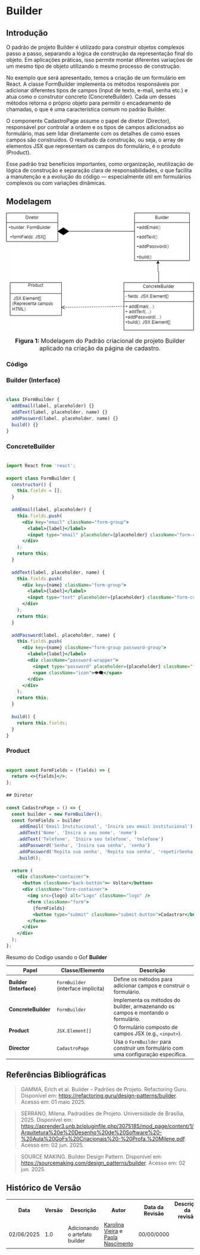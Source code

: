 # Builder

## Introdução

O padrão de projeto Builder é utilizado para construir objetos complexos passo a passo, separando a lógica de construção da representação final do objeto. Em aplicações práticas, isso permite montar diferentes variações de um mesmo tipo de objeto utilizando o mesmo processo de construção.

No exemplo que será apresentado, temos a criação de um formulário em React. A classe FormBuilder implementa os métodos responsáveis por adicionar diferentes tipos de campos (input de texto, e-mail, senha etc.) e atua como o construtor concreto (ConcreteBuilder). Cada um desses métodos retorna o próprio objeto para permitir o encadeamento de chamadas, o que é uma característica comum no padrão Builder.

O componente CadastroPage assume o papel de diretor (Director), responsável por controlar a ordem e os tipos de campos adicionados ao formulário, mas sem lidar diretamente com os detalhes de como esses campos são construídos. O resultado da construção, ou seja, o array de elementos JSX que representam os campos do formulário, é o produto (Product).

Esse padrão traz benefícios importantes, como organização, reutilização de lógica de construção e separação clara de responsabilidades, o que facilita a manutenção e a evolução do código — especialmente útil em formulários complexos ou com variações dinâmicas.

## Modelagem

![modelagem da pagina de cadastro](./../../assets/builder.png)

<font size="3"><p style="text-align: center"><b>Figura 1: </b>Modelagem do Padrão criacional de projeto Builder aplicado na criação da página de cadastro.</p></font>

### Código
### Builder (Interface)

```jsx

class IFormBuilder {
  addEmail(label, placeholder) {}
  addText(label, placeholder, name) {}
  addPassword(label, placeholder, name) {}
  build() {}
}
```

### ConcreteBuilder

```jsx

import React from 'react';

export class FormBuilder {
  constructor() {
    this.fields = [];
  }

  addEmail(label, placeholder) {
    this.fields.push(
      <div key="email" className="form-group">
        <label>{label}</label>
        <input type="email" placeholder={placeholder} className="form-control" />
      </div>
    );
    return this;
  }

  addText(label, placeholder, name) {
    this.fields.push(
      <div key={name} className="form-group">
        <label>{label}</label>
        <input type="text" placeholder={placeholder} className="form-control" />
      </div>
    );
    return this;
  }

  addPassword(label, placeholder, name) {
    this.fields.push(
      <div key={name} className="form-group password-group">
        <label>{label}</label>
        <div className="password-wrapper">
          <input type="password" placeholder={placeholder} className="form-control" />
          <span className="icon">👁️‍🗨️</span>
        </div>
      </div>
    );
    return this;
  }

  build() {
    return this.fields;
  }
}

```

### Product

```jsx

export const FormFields = (fields) => {
  return <>{fields}</>;
};

## Diretor

const CadastroPage = () => {
  const builder = new FormBuilder();
  const formFields = builder
    .addEmail('Email Institucional', 'Insira seu email institucional')
    .addText('Nome', 'Insira o seu nome', 'nome')
    .addText('Telefone', 'Insira seu telefone', 'telefone')
    .addPassword('Senha', 'Insira sua senha', 'senha')
    .addPassword('Repita sua senha', 'Repita sua senha', 'repetirSenha')
    .build();

  return (
    <div className="container">
      <button className="back-button">← Voltar</button>
      <div className="form-container">
        <img src={logo} alt="Logo" className="logo" />
        <form className="form">
          {formFields}
          <button type="submit" className="submit-button">Cadastrar</button>
        </form>
      </div>
    </div>
  );
};
```

Resumo do Codigo usando o Gof **Builder**

| Papel                   | Classe/Elemento                     | Descrição                                                                         |
| ----------------------- | ----------------------------------- | --------------------------------------------------------------------------------- |
| **Builder (Interface)** | `FormBuilder` (interface implícita) | Define os métodos para adicionar campos e construir o formulário.                 |
| **ConcreteBuilder**     | `FormBuilder`                       | Implementa os métodos do builder, armazenando os campos e montando o formulário.  |
| **Product**             | `JSX.Element[]`                     | O formulário composto de campos JSX (e.g., `<input>`).                            |
| **Director**            | `CadastroPage`                      | Usa o `FormBuilder` para construir um formulário com uma configuração específica. |


## Referências Bibliográficas

> GAMMA, Erich et al. Builder – Padrões de Projeto. Refactoring Guru. Disponível em: https://refactoring.guru/design-patterns/builder. Acesso em: 01 maio 2025.

>SERRANO, Milena. Padradões de Projeto. Universidade de Brasília, 2025. Disponível em: https://aprender3.unb.br/pluginfile.php/3075185/mod_page/content/1/Arquitetura%20e%20Desenho%20de%20Software%20-%20Aula%20GoFs%20Criacionais%20-%20Profa.%20Milene.pdf. Acesso em: 02 jun. 2025.

>SOURCE MAKING. Builder Design Pattern. Disponível em: https://sourcemaking.com/design_patterns/builder. Acesso em: 02 jun. 2025.

## Histórico de Versão


<div align="center">
    <table>
        <tr>
            <th>Data</th>
            <th>Versão</th>
            <th>Descrição</th>
            <th>Autor</th>
            <th>Data da Revisão</th>
            <th>Descrição da revisão</th>
            <th>Revisor</th>
        </tr>
        <tr>
            <td>02/06/2025</td>
            <td>1.0</td>
            <td>Adicionando o artefato builder</td>
            <td><a href="https://github.com/Karolina91">Karolina Vieira</a> e <a href="https://github.com/paolaalim">Paola Nascimento</a></td>
            <td>00/00/0000</td>
            <td></td>
            <td><a href="https://github.com/SEU_GIT]">SEU_NOME</a></td>
        </tr>
    </table>
</div>
